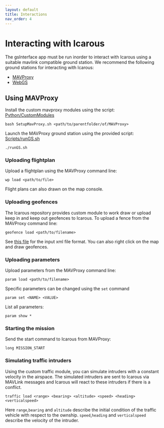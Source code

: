 ```yaml
---
layout: default
title: Interactions
nav_order: 4
---
```


# Interacting with Icarous

The gsInterface app must be run inorder to interact with Icarous using a suitable mavlink compatible ground station. We recommend the following ground stations for interacting with Icarous:

- [MAVProxy](https://github.com/ArduPilot/MAVProxy)
- [WebGS](https://github.com/nasa/webgs)

## Using MAVProxy

Install the custom mavproxy modules using the script: [Python/CustomModules](https://github.com/nasa/icarous/tree/master/Python/CustomModules)

```
bash SetupMavProxy.sh <path/to/parentfolder/of/MAVProxy>
```

Launch the MAVProxy ground station using the provided script: [Scripts/runGS.sh](https://github.com/nasa/icarous/blob/master/Scripts/runGS.sh)

```
./runGS.sh
```

### Uploading flightplan

Upload a flightplan using the MAVProxy command line:

```
wp load <path/to/file>
```

Flight plans can also drawn on the map console.

### Uploading geofences

The Icarous repository provides custom module to work draw or upload keep in and keep out geofences to Icarous.
To upload a fence from the MAVProxy command line:
```
geofence load <path/to/filename>
```
See [this file](https://github.com/nasa/icarous/blob/master/Examples/InputData/geofence2.xml) for the input xml file format. You can also right click on the map and draw geofences.

### Uploading parameters

Upload parameters from the MAVProxy command line:

```
param load <path/to/filename>
```

Specific parameters can be changed using the `set` command

```
param set <NAME> <VALUE>
```

List all parameters:
```
param show *
```

### Starting the mission

Send the start command to Icarous from MAVProxy:
```
long MISSION_START
```

### Simulating traffic intruders

Using the custom traffic module, you can simulate intruders with a constant velocity in the airspace. The simulated intruders are sent to Icarous via MAVLink messages and Icarous will react to these intruders if there is a conflict.

```
traffic load <range> <bearing> <altitude> <speed> <heading> <verticalspeed>
```
Here `range`,`bearing` and `altitude` describe the initial condition of the traffic vehicle with respect to the ownship. `speed`,`heading` and `verticalspeed` describe the velocity of the intruder.
